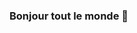 ### Bonjour tout le monde 👋

<!--
- 🔭 Je travaille actuellement en tant que Data analyst.
- ⚡ Je suis passionnée par les langages de programmation tels que python, SQL et R.
- 👯 Je recherche des opportunités de consultance ou de collaboration strategique de partenariat.
-->
